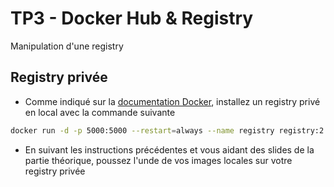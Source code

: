 # TP3 - Docker Hub & Registry

Manipulation d'une registry

## Registry privée

- Comme indiqué sur la [documentation Docker](https://docs.docker.com/registry/deploying/#running-on-localhost), installez un registry privé en local avec la commande suivante

```bash
docker run -d -p 5000:5000 --restart=always --name registry registry:2
```

- En suivant les instructions précédentes et vous aidant des slides de la partie théorique, poussez l'unde de vos images locales sur votre registry privée


